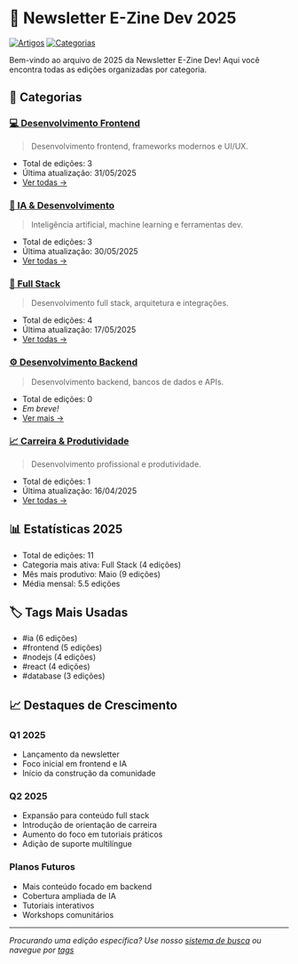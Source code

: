 # 📅 Newsletter E-Zine Dev 2025

[![Artigos](https://img.shields.io/badge/artigos-9-blue.svg)](#)
[![Categorias](https://img.shields.io/badge/categorias-5-green.svg)](#)

Bem-vindo ao arquivo de 2025 da Newsletter E-Zine Dev! Aqui você encontra todas as edições organizadas por categoria.

## 📂 Categorias

### [💻 Desenvolvimento Frontend](frontend/)
> Desenvolvimento frontend, frameworks modernos e UI/UX.
- Total de edições: 3
- Última atualização: 31/05/2025
- [Ver todas →](frontend/)

### [🤖 IA & Desenvolvimento](ai-dev/)
> Inteligência artificial, machine learning e ferramentas dev.
- Total de edições: 3
- Última atualização: 30/05/2025
- [Ver todas →](ai-dev/)

### [🔄 Full Stack](full-stack/)
> Desenvolvimento full stack, arquitetura e integrações.
- Total de edições: 4
- Última atualização: 17/05/2025
- [Ver todas →](full-stack/)

### [⚙️ Desenvolvimento Backend](backend/)
> Desenvolvimento backend, bancos de dados e APIs.
- Total de edições: 0
- _Em breve!_
- [Ver mais →](backend/)

### [📈 Carreira & Produtividade](carreira-prod/)
> Desenvolvimento profissional e produtividade.
- Total de edições: 1
- Última atualização: 16/04/2025
- [Ver todas →](carreira-prod/)

## 📊 Estatísticas 2025

- Total de edições: 11
- Categoria mais ativa: Full Stack (4 edições)
- Mês mais produtivo: Maio (9 edições)
- Média mensal: 5.5 edições

## 🏷️ Tags Mais Usadas

- #ia (6 edições)
- #frontend (5 edições)
- #nodejs (4 edições)
- #react (4 edições)
- #database (3 edições)

## 📈 Destaques de Crescimento

### Q1 2025
- Lançamento da newsletter
- Foco inicial em frontend e IA
- Início da construção da comunidade

### Q2 2025
- Expansão para conteúdo full stack
- Introdução de orientação de carreira
- Aumento do foco em tutoriais práticos
- Adição de suporte multilíngue

### Planos Futuros
- Mais conteúdo focado em backend
- Cobertura ampliada de IA
- Tutoriais interativos
- Workshops comunitários

---

*Procurando uma edição específica? Use nosso [sistema de busca](../SEARCH.md) ou navegue por [tags](../tags/)*
